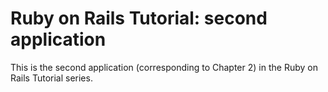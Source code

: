 # Ruby on Rails Tutorial: second application

This is the second application (corresponding to Chapter 2) in the Ruby on Rails Tutorial series. 